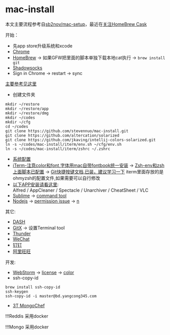 # mac-install 
本文主要流程参考自[sb2nov/mac-setup](https://github.com/sb2nov/mac-setup)，最近在[关注HomeBrew Cask](http://caskroom.io/)

开始：
* 先app store升级系统和xcode
* [Chrome](https://www.baidu.com/s?wd=chrome)
* [HomeBrew](http://brew.sh) -> 如果GFW把里面的脚本单独下载本地cat执行 -> `brew install git`
* [Shadowsocks](https://github.com/stevennuo/shadowsocks)
* Sign in Chrome -> restart -> sync

[主要参考见这里](https://github.com/sb2nov/mac-setup)
* 创建文件夹
``` 
mkdir ~/restore 
mkdir ~/restore/app
mkdir ~/restore/dmg
mkdir ~/codes
mkdir ~/cfg
cd ~/codes
git clone https://github.com/stevennuo/mac-install.git
git clone https://github.com/altercation/solarized
git clone https://github.com/jkaving/intellij-colors-solarized.git
ln -s ~/codes/mac-install/iterm/env.sh ~/cfg/env.sh
ln -s ~/codes/mac-install/iterm/zshrc ~/.zshrc
```
* [系统配置](https://github.com/sb2nov/mac-setup/tree/master/SystemPreferences)
* [iTerm-注意color和font,字体用mac自带fontbook统一安装](https://github.com/sb2nov/mac-setup/tree/master/iTerm) -> [Zsh-env和zsh上面脚本已配置](https://github.com/sb2nov/mac-setup/blob/master/iTerm/zsh.md) -> [Git快捷按键文档,已装，建议学习一下](https://github.com/robbyrussell/oh-my-zsh/wiki/Plugin:git)
    iterm里面存放的是ohmyzsh的配置文件,如果需要可以自行修改
* [以下APP安装请看这里](https://github.com/sb2nov/mac-setup/tree/master/Apps):  
  Alfred / AppCleaner / Spectacle / Unarchiver / CheatSheet / VLC
* [Sublime](https://github.com/sb2nov/mac-setup/tree/master/SublimeText) -> [command tool](https://gist.github.com/olivierlacan/1195304)
* [Nodejs](https://nodejs.org/en/) -> [permission issue](https://docs.npmjs.com/getting-started/fixing-npm-permissions) -> [n](https://github.com/tj/n)

其它:
* [DASH](https://itunes.apple.com/us/app/dash/id449589707?ls=1&mt=12)
* [GitX](http://gitx.frim.nl/) -> 设置Terminal tool
* [Thunder](http://mac.xunlei.com/)
* [WeChat](http://weixin.qq.com/cgi-bin/readtemplate?t=mac)
* [钉钉](http://www.dingtalk.com/#a1)
* [阿里旺旺](http://labs.etao.com/aliwangwang)

开发:
* [WebStorm](http://www.jetbrains.com/webstorm/) -> [license](https://s.taobao.com/search?q=webstorm) -> [color](https://github.com/jkaving/intellij-colors-solarized)
* ssh-copy-id
```
brew install ssh-copy-id
ssh-keygen
ssh-copy-id -i master@bd.yangcong345.com
```
* [3T MongoChef](http://3t.io/mongochef/download/platform/)

!!!Reddis 采用docker

!!!Mongo 采用docker
